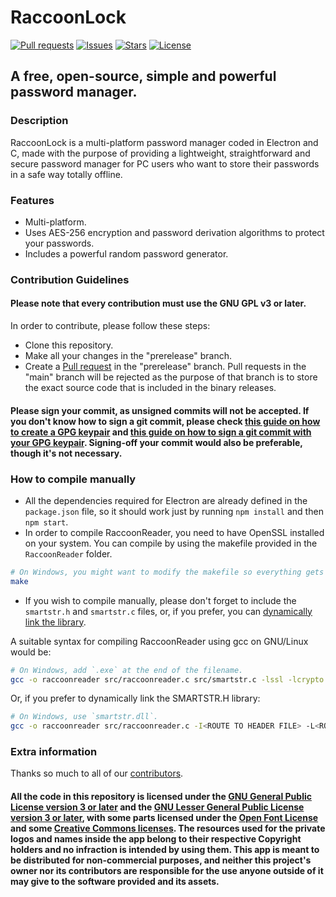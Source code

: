 # RaccoonLock
[![Pull requests](https://img.shields.io/badge/dynamic/json.svg?label=pull%20requests&style=for-the-badge&color=limegreen&url=https://codeberg.org/api/v1/repos/Autumn64/RaccoonLock&query=open_pr_counter)](https://codeberg.org/Autumn64/RaccoonLock/pulls)
[![Issues](https://img.shields.io/badge/dynamic/json.svg?label=issues&style=for-the-badge&color=red&url=https://codeberg.org/api/v1/repos/Autumn64/RaccoonLock&query=open_issues_count)](https://codeberg.org/Autumn64/RaccoonLock/issues)
[![Stars](https://img.shields.io/badge/dynamic/json.svg?label=stars&style=for-the-badge&color=yellow&url=https://codeberg.org/api/v1/repos/Autumn64/RaccoonLock&query=stars_count)](https://codeberg.org/Autumn64/RaccoonLock)
[![License](https://img.shields.io/badge/license-GPL_v3_or_later-blue?label=license&style=for-the-badge&url=)](https://codeberg.org/Autumn64/RaccoonLock/src/branch/main/LICENSE)
## A free, open-source, simple and powerful password manager.

### Description
RaccoonLock is a multi-platform password manager coded in Electron and C, made with the purpose of providing a lightweight, straightforward and secure password manager for PC users who want to store their passwords in a safe way totally offline.

### Features
- Multi-platform.
- Uses AES-256 encryption and password derivation algorithms to protect your passwords.
- Includes a powerful random password generator.

### Contribution Guidelines
#### Please note that every contribution must use the GNU GPL v3 or later.
In order to contribute, please follow these steps:
- Clone this repository.
- Make all your changes in the "prerelease" branch.
- Create a [Pull request](https://codeberg.org/Autumn64/RaccoonLock/pulls) in the "prerelease" branch. Pull requests in the "main" branch will be rejected as the purpose of that branch is to store the exact source code that is included in the binary releases.
#### Please sign your commit, as unsigned commits will not be accepted. If you don't know how to sign a git commit, please check [this guide on how to create a GPG keypair](https://emailselfdefense.fsf.org/en/) and [this guide on how to sign a git commit with your GPG keypair](https://docs.github.com/en/authentication/managing-commit-signature-verification/signing-commits). Signing-off your commit would also be preferable, though it's not necessary.

### How to compile manually
- All the dependencies required for Electron are already defined in the `package.json` file, so it should work just by running `npm install` and then `npm start`.
- In order to compile RaccoonReader, you need to have OpenSSL installed on your system. You can compile by using the makefile provided in the `RaccoonReader` folder.
```bash
# On Windows, you might want to modify the makefile so everything gets compiled correctly.
make
```
- If you wish to compile manually, please don't forget to include the `smartstr.h` and `smartstr.c` files, or, if you prefer, you can [dynamically link the library](https://codeberg.org/Autumn64/smartstr.h).

A suitable syntax for compiling RaccoonReader using gcc on GNU/Linux would be:
```bash
# On Windows, add `.exe` at the end of the filename.
gcc -o raccoonreader src/raccoonreader.c src/smartstr.c -lssl -lcrypto
```
Or, if you prefer to dynamically link the SMARTSTR.H library:
```bash
# On Windows, use `smartstr.dll`.
gcc -o raccoonreader src/raccoonreader.c -I<ROUTE TO HEADER FILE> -L<ROUTE TO .SO FILE> -lssl -lcrypto -lsmartstr
```

### Extra information
Thanks so much to all of our [contributors](https://codeberg.org/Autumn64/RaccoonLock/activity/yearly).

#### All the code in this repository is licensed under the [GNU General Public License version 3 or later](./LICENSE) and the [GNU Lesser General Public License version 3 or later](./LICENSES/LICENSE-LGPLv3.txt), with some parts licensed under the [Open Font License](./LICENSES/LICENSE-OFL.txt) and some [Creative Commons licenses](./LICENSES/LICENSE-CC.txt). The resources used for the private logos and names inside the app belong to their respective Copyright holders and no infraction is intended by using them. This app is meant to be distributed for non-commercial purposes, and neither this project's owner nor its contributors are responsible for the use anyone outside of it may give to the software provided and its assets.